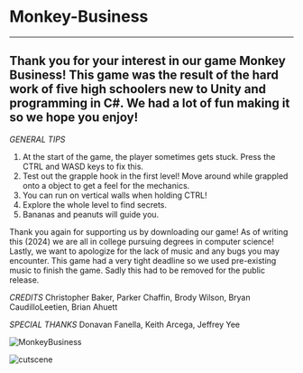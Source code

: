 # Monkey-Business

-----------------------------------------------------------------------------------------------------------------------------------------------------------------------------------------------------------------
Thank you for your interest in our game Monkey Business! This game was the result of the hard work of five high schoolers new to Unity and programming in C#. We had a lot of fun making it so we hope you enjoy!
-----------------------------------------------------------------------------------------------------------------------------------------------------------------------------------------------------------------

*GENERAL TIPS*
1. At the start of the game, the player sometimes gets stuck. Press the CTRL and WASD keys to fix this.
2. Test out the grapple hook in the first level! Move around while grappled onto a object to get a feel for the mechanics.
3. You can run on vertical walls when holding CTRL! 
4. Explore the whole level to find secrets.
5. Bananas and peanuts will guide you.

Thank you again for supporting us by downloading our game! As of writing this (2024) we are all in college pursuing degrees in computer science! 
Lastly, we want to apologize for the lack of music and any bugs you may encounter. This game had a very tight deadline so we used pre-existing music to finish the game. 
Sadly this had to be removed for the public release.

*CREDITS*
Christopher Baker, Parker Chaffin, Brody Wilson, Bryan CaudilloLeetien, Brian Ahuett

*SPECIAL THANKS*
Donavan Fanella, Keith Arcega, Jeffrey Yee

![MonkeyBusiness](https://github.com/user-attachments/assets/94427800-9bea-4f56-a414-72d3aabfe8f3)

![cutscene](https://github.com/user-attachments/assets/2710a88b-db7a-4dc3-a279-bacf149fa6de)
